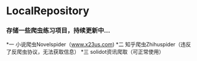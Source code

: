 # LocalRepository
### 存储一些爬虫练习项目，持续更新中...
*一 小说爬虫Novelspider（www.x23us.com)
*二 知乎爬虫Zhihuspider（违反了反爬虫协议，无法获取信息）
*三 solidot资讯爬取（可正常使用）
